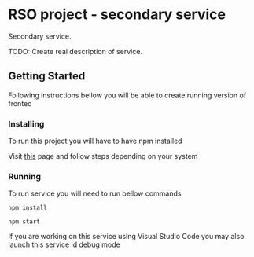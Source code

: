 # RSO project - secondary service

Secondary service.

TODO: Create real description of service.

## Getting Started

Following instructions bellow you will be able to create running version of fronted

### Installing

To run this project you will have to have npm installed

Visit [this](https://www.npmjs.com/package/npm) page and follow steps depending on your system

### Running

To run service you will need to run bellow commands

```
npm install
```

```
npm start
```

If you are working on this service using Visual Studio Code you may also launch this service id debug mode